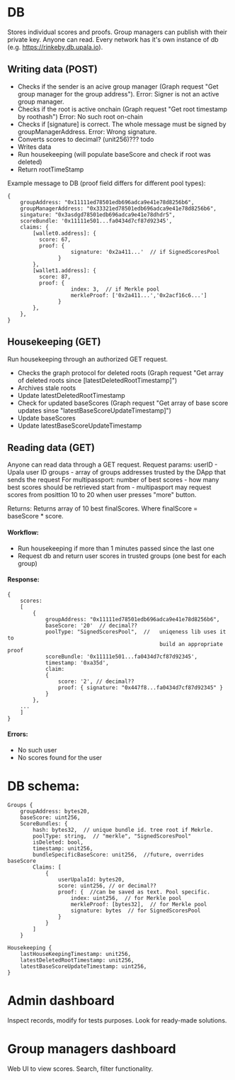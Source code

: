 # DB

Stores individual scores and proofs.
Group managers can publish with their private key. Anyone can read. 
Every network has it's own instance of db (e.g. https://rinkeby.db.upala.io).

## Writing data (POST)

- Checks if the sender is an acive group manager (Graph request "Get group manager for the group address").
Error: Signer is not an active group manager. 
- Checks if the root is active onchain (Graph request "Get root timestamp by roothash")
Error: No such root on-chain
- Checks if [signature] is correct. The whole message must be signed by groupManagerAddress.
Error: Wrong signature.
- Converts scores to decimal? (unit256)??? todo
- Writes data
- Run housekeeping (will populate baseScore and check if root was deleted)
- Return rootTimeStamp

Example message to DB (proof field differs for different pool types):

    {
        groupAddress: "0x11111ed78501edb696adca9e41e78d8256b6",
        groupManagerAddress: "0x33321ed78501edb696adca9e41e78d8256b6",
        singature: "0x3asdgd78501edb696adca9e41e78dhdr5", 
        scoreBundle: '0x11111e501...fa0434d7cf87d92345',
        claims: {
            [wallet0.address]: {
              score: 67,
              proof: {  
                        signature: '0x2a411...'  // if SignedScoresPool
                    }
            },
            [wallet1.address]: {
              score: 87,
              proof: {
                        index: 3,  // if Merkle pool
                        merkleProof: ['0x2a411...','0x2acf16c6...'] 
                    }
            },
        },
    }




## Housekeeping (GET)
Run housekeeping through an authorized GET request.

- Checks the graph protocol for deleted roots (Graph request "Get array of deleted roots since [latestDeletedRootTimestamp]")
- Archives stale roots
- Update latestDeletedRootTimestamp
- Check for updated baseScores (Graph request "Get array of base score updates sinse "latestBaseScoreUpdateTimestamp]")
- Update baseScores 
- Update latestBaseScoreUpdateTimestamp


## Reading data (GET)
Anyone can read data through a GET request.
Request params:
userID - Upala user ID
groups - array of groups addresses trusted by the DApp that sends the request
For multipassport:
number of best scores - how many best scores should be retrieved
start from - multipasport may request scores from posittion 10 to 20 when user presses "more" button.

Returns:
Returns array of 10 best finalScores. Where finalScore = baseScore * score. 

#### Workflow:

- Run housekeeping if more than 1 minutes passed since the last one
- Request db and return user scores in trusted groups (one best for each group)

#### Response:

    {
        scores:
        [
            {
                groupAddress: "0x11111ed78501edb696adca9e41e78d8256b6",
                baseScore: '20'  // decimal??
                poolType: "SignedScoresPool",  //   uniqeness lib uses it to 
                                                    build an appropriate proof
                scoreBundle: '0x11111e501...fa0434d7cf87d92345',
                timestamp: '0xa35d',
                claim: 
                {
                    score: '2', // decimal??
                    proof: { signature: "0x447f8...fa0434d7cf87d92345" }
                }
            },
        ...
        ]
    }


#### Errors:
- No such user
- No scores found for the user

# DB schema:

    Groups {
        groupAddress: bytes20,
        baseScore: uint256,
        ScoreBundles: {
            hash: bytes32,  // unique bundle id. tree root if Mekrle.
            poolType: string,  // "merkle", "SignedScoresPool"
            isDeleted: bool,
            timestamp: unit256,
            bundleSpecificBaseScore: unit256,  //future, overrides baseScore
            Claims: [
                {
                    userUpalaId: bytes20,
                    score: uint256, // or decimal??
                    proof: {  //can be saved as text. Pool specific. 
                        index: uint256,  // for Merkle pool
                        merkleProof: [bytes32],  // for Merkle pool
                        signature: bytes  // for SignedScoresPool
                    }
                }
            ]
        }

    Housekeeping {
        lastHouseKeepingTimestamp: unit256,
        latestDeletedRootTimestamp: unit256,
        latestBaseScoreUpdateTimestamp: uint256,
    }


# Admin dashboard
Inspect records, modify for tests purposes. Look for ready-made solutions. 

# Group managers dashboard
Web UI to view scores. Search, filter functionality. 